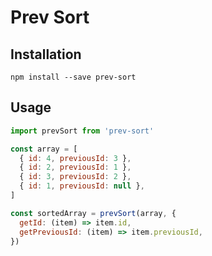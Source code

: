 # Prev Sort

## Installation

```shell
npm install --save prev-sort
```

## Usage

```javascript
import prevSort from 'prev-sort'

const array = [
  { id: 4, previousId: 3 },
  { id: 2, previousId: 1 },
  { id: 3, previousId: 2 },
  { id: 1, previousId: null },
]

const sortedArray = prevSort(array, {
  getId: (item) => item.id,
  getPreviousId: (item) => item.previousId,
})
```
